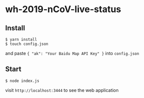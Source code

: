 # wh-2019-nCoV-live-status

## Install

```shell
$ yarn install
$ touch config.json
```

and paste `{ "ak": "Your Baidu Map API Key" }` into `config.json`

## Start

```shell
$ node index.js
```

visit `http://localhost:3444` to see the web application
